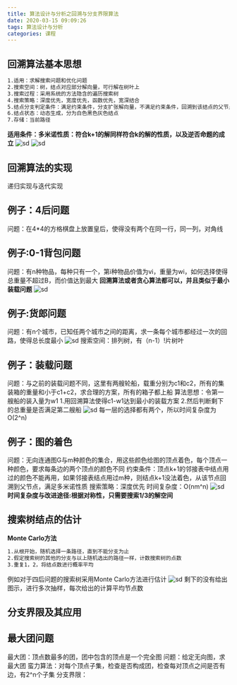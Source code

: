 ```yaml
---
title: 算法设计与分析之回溯与分支界限算法
date: 2020-03-15 09:09:26
tags: 算法设计与分析
categories: 课程
---
```

## 回溯算法基本思想
```bash
1.适用：求解搜索问题和优化问题
2.搜索空间：树，结点对应部分解向量，可行解在树叶上
3.搜索过程：采用系统的方法隐含的遍历搜索树
4.搜索策略：深度优先，宽度优先，函数优先，宽深结合
5.结点分支判定条件：满足约束条件，分支扩张解向量，不满足约束条件，回溯到该结点的父节点
6.结点状态：动态生成，分为白色黑色灰色结点
7.存储：当前路径
```
 <!--more--> 
**适用条件：多米诺性质：符合k+1的解同样符合k的解的性质，以及逆否命题的成立**
![sd](/算法设计与分析之回溯算法/3.png)
![sd](/算法设计与分析之回溯算法/4.png)
## 回溯算法的实现
递归实现与迭代实现
## 例子：4后问题
问题：在4*4的方格棋盘上放置皇后，使得没有两个在同一行，同一列，对角线
## 例子:0-1背包问题
问题：有n种物品，每种只有一个，第i种物品价值为vi，重量为wi，如何选择使得总重量不超过B，而价值达到最大
**回溯算法或者贪心算法都可以，并且类似于最小装载问题**
![sd](/算法设计与分析之回溯算法/1.png)
## 例子:货郎问题
问题：有n个城市，已知任两个城市之间的距离，求一条每个城市都经过一次的回路，使得总长度最小
![sd](/算法设计与分析之回溯算法/2.png)
搜索空间：排列树，有（n-1）!片树叶

## 例子：装载问题
问题：与之前的装载问题不同，这里有两艘轮船，载重分别为c1和c2，所有的集装箱的重量和小于c1+c2，求合理的方案，所有的箱子都上船
算法思想：令第一艘船的装入量为w1
1.用回溯算法使得c1-w1达到最小的装载方案
2.然后判断剩下的总重量是否满足第二艘船
![sd](/算法设计与分析之回溯算法/5.png)
每一层的选择都有两个，所以时间复杂度为O(2^n)
## 例子：图的着色
问题：无向连通图G与m种颜色的集合，用这些颜色给图的顶点着色，每个顶点一种颜色，要求每条边的两个顶点的颜色不同
约束条件：顶点k+1的邻接表中结点用过的颜色不能再用，如果邻接表结点用过m种，则结点k+1没法着色，从该节点回溯到父节点，满足多米诺性质
搜索策略：深度优先
时间复杂度：O(nm^n)
![sd](/算法设计与分析之回溯算法/6.png)
**时间复杂度与改进途径:根据对称性，只需要搜索1/3的解空间**
## 搜索树结点的估计
**Monte Carlo方法**
```bash
1.从根开始，随机选择一条路径，直到不能分支为止
2.假定搜索树的其他的分支与以上随机选出的路径一样，计数搜索树的点数
3.重复1，2，将结点数进行概率平均
```
例如对于四后问题的搜索树采用Monte Carlo方法进行估计
![sd](/算法设计与分析之回溯算法/7.png)
剩下的没有给出图示，进行多次抽样，每次给出的计算平均节点数
## 分支界限及其应用
## 最大团问题
最大团：顶点数最多的团，团中包含的顶点是一个完全图
问题：给定无向图，求最大团
蛮力算法：对每个顶点子集，检查是否构成团，检查每对顶点之间是否有边，有2^n个子集
分支界限：
